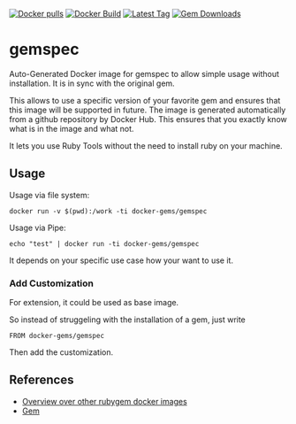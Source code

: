 [![Docker pulls](https://img.shields.io/docker/pulls/rubygem/gemspec.svg)](https://hub.docker.com/r/rubygem/gemspec/)
[![Docker Build](https://img.shields.io/docker/automated/rubygem/gemspec.svg)](https://hub.docker.com/r/rubygem/gemspec/)
[![Latest Tag](https://img.shields.io/github/tag/docker-rubygem/gemspec.svg)](https://hub.docker.com/r/rubygem/gemspec/)
[![Gem Downloads](https://img.shields.io/gem/dt/gemspec.svg)](https://rubygems.org/gems/gemspec/)
# gemspec

Auto-Generated Docker image for gemspec to allow simple usage without installation.
It is in sync with the original gem.

This allows to use a specific version of your favorite gem and ensures that this image will be supported in future.
The image is generated automatically from a github repository by Docker Hub.
This ensures that you exactly know what is in the image and what not.

It lets you use Ruby Tools without the need to install ruby on your machine.

## Usage

Usage via file system:

`docker run -v $(pwd):/work -ti docker-gems/gemspec`

Usage via Pipe:

`echo "test" | docker run -ti docker-gems/gemspec`

It depends on your specific use case how your want to use it.

### Add Customization

For extension, it could be used as base image.

So instead of struggeling with the installation of a gem, just write

`FROM docker-gems/gemspec`

Then add the customization.

## References

 - [Overview over other rubygem docker images](https://github.com/thinkbot/docker-rubygem)
 - [Gem](https://rubygems.org/gems/gemspec/)
